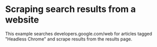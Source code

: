 ﻿# Scraping search results from a website

This example searches developers.google.com/web for articles tagged
"Headless Chrome" and scrape results from the results page.